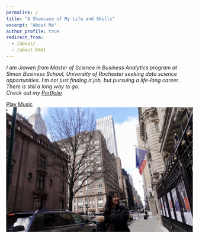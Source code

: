 ```yaml
---
permalink: /
title: "A Showcase of My Life and Skills"
excerpt: "About Me"
author_profile: true
redirect_from:
  - /about/
  - /about.html
---
```

*I am Jiawen from Master of Science in Business Analytics program at Simon Business School, University of Rochester seeking data science opportunities. I'm not just finding a job, but pursuing a life-long career. There is still a long way to go.*
<br />
*Check out my [Portfolio](/portfolio.md)*

[Play Music](/files/lo.mp3)
![](/images/street.JPG)
